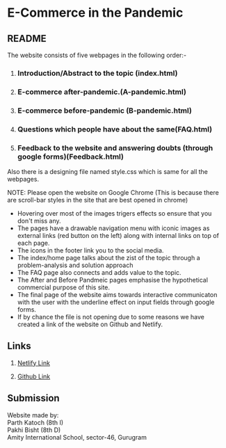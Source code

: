 # E-Commerce in the Pandemic

## README

The website consists of five webpages in the following order:-

1. ### Introduction/Abstract to the topic (index.html)

2. ### E-commerce after-pandemic.(A-pandemic.html)

3. ### E-commerce before-pandemic (B-pandemic.html)

4. ### Questions which people have about the same(FAQ.html)

5. ### Feedback to the website and answering doubts (through google forms)(Feedback.html)

Also there is a designing file named style.css which is same for all the webpages.

NOTE: Please open the website on Google Chrome (This is because there are scroll-bar styles in the site that are best opened in chrome)

- Hovering over most of the images trigers effects so ensure that you don't miss any.
- The pages have a drawable navigation menu with iconic images as external links (red button on the left) along with internal links on top of each page.
- The icons in the footer link you to the social media.
- The index/home page talks about the zist of the topic through a problem-analysis and solution approach
- The FAQ page also connects and adds value to the topic.
- The After and Before Pandmeic pages emphasise the hypothetical commercial purpose of this site.
- The final page of the website aims towards interactive communicaton with the user with the underline effect on input fields through  google forms.
- If by chance the file is not opening due to some reasons we have created a link of the website on Github and Netlify.

## Links

1. [Netlify Link](https://ecommerce-in-pandemic.netlify.app/)

2. [Github Link](https://github.com/Psych4-383/ecomm-in-covid/)

## Submission

Website made by: \
Parth Katoch (8th I) \
Pakhi Bisht (8th D) \
Amity International School, sector-46, Gurugram
